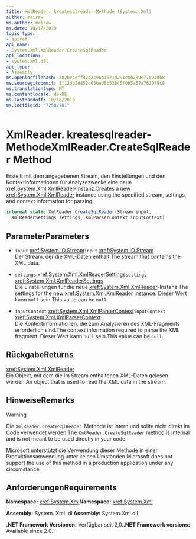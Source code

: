 ```yaml
---
title: XmlReader. kreatesqlreader-Methode (System. Xml)
author: mairaw
ms.author: mairaw
ms.date: 10/17/2019
topic_type:
- apiref
api_name:
- System.Xml.XmlReader.CreateSqlReader
api_location:
- system.xml.dll
api_type:
- Assembly
ms.openlocfilehash: 302be4eff32d2c96a1571d291e0b289e77694db8
ms.sourcegitcommit: 1f12db2d852d05bed8c53845f0b5a57a762979c8
ms.translationtype: MT
ms.contentlocale: de-DE
ms.lasthandoff: 10/18/2019
ms.locfileid: "72582781"
---
```

# <a name="xmlreadercreatesqlreader-method"></a><span data-ttu-id="ea720-102">XmlReader. kreatesqlreader-Methode</span><span class="sxs-lookup"><span data-stu-id="ea720-102">XmlReader.CreateSqlReader Method</span></span>

<span data-ttu-id="ea720-103">Erstellt mit dem angegebenen Stream, den Einstellungen und den Kontextinformationen für Analysezwecke eine neue <xref:System.Xml.XmlReader>-Instanz.</span><span class="sxs-lookup"><span data-stu-id="ea720-103">Creates a new <xref:System.Xml.XmlReader> instance using the specified stream, settings, and context information for parsing.</span></span>

```csharp
internal static XmlReader CreateSqlReader(Stream input, 
  XmlReaderSettings settings, XmlParserContext inputContext)
```

## <a name="parameters"></a><span data-ttu-id="ea720-104">Parameter</span><span class="sxs-lookup"><span data-stu-id="ea720-104">Parameters</span></span>

- <span data-ttu-id="ea720-105">`input` <xref:System.IO.Stream></span><span class="sxs-lookup"><span data-stu-id="ea720-105">`input` <xref:System.IO.Stream></span></span>  
  <span data-ttu-id="ea720-106">Der Stream, der die XML-Daten enthält.</span><span class="sxs-lookup"><span data-stu-id="ea720-106">The stream that contains the XML data.</span></span>

- <span data-ttu-id="ea720-107">`settings` <xref:System.Xml.XmlReaderSettings></span><span class="sxs-lookup"><span data-stu-id="ea720-107">`settings` <xref:System.Xml.XmlReaderSettings></span></span>  
  <span data-ttu-id="ea720-108">Die Einstellungen für die neue <xref:System.Xml.XmlReader>-Instanz.</span><span class="sxs-lookup"><span data-stu-id="ea720-108">The settings for the new <xref:System.Xml.XmlReader> instance.</span></span> <span data-ttu-id="ea720-109">Dieser Wert kann `null` sein.</span><span class="sxs-lookup"><span data-stu-id="ea720-109">This value can be `null`.</span></span>

- <span data-ttu-id="ea720-110">`inputContext` <xref:System.Xml.XmlParserContext></span><span class="sxs-lookup"><span data-stu-id="ea720-110">`inputContext` <xref:System.Xml.XmlParserContext></span></span>  
  <span data-ttu-id="ea720-111">Die Kontextinformationen, die zum Analysieren des XML-Fragments erforderlich sind.</span><span class="sxs-lookup"><span data-stu-id="ea720-111">The context information required to parse the XML fragment.</span></span> <span data-ttu-id="ea720-112">Dieser Wert kann `null` sein.</span><span class="sxs-lookup"><span data-stu-id="ea720-112">This value can be `null`.</span></span>

## <a name="returns"></a><span data-ttu-id="ea720-113">Rückgabe</span><span class="sxs-lookup"><span data-stu-id="ea720-113">Returns</span></span>

<xref:System.Xml.XmlReader>  
<span data-ttu-id="ea720-114">Ein Objekt, mit dem die im Stream enthaltenen XML-Daten gelesen werden.</span><span class="sxs-lookup"><span data-stu-id="ea720-114">An object that is used to read the XML data in the stream.</span></span>

## <a name="remarks"></a><span data-ttu-id="ea720-115">Hinweise</span><span class="sxs-lookup"><span data-stu-id="ea720-115">Remarks</span></span>

> [!WARNING]
> <span data-ttu-id="ea720-116">Die `XmlReader.CreateSqlReader`-Methode ist intern und sollte nicht direkt im Code verwendet werden.</span><span class="sxs-lookup"><span data-stu-id="ea720-116">The `XmlReader.CreateSqlReader` method is internal and is not meant to be used directly in your code.</span></span>
>
> <span data-ttu-id="ea720-117">Microsoft unterstützt die Verwendung dieser Methode in einer Produktionsanwendung unter keinen Umständen.</span><span class="sxs-lookup"><span data-stu-id="ea720-117">Microsoft does not support the use of this method in a production application under any circumstance.</span></span>

## <a name="requirements"></a><span data-ttu-id="ea720-118">Anforderungen</span><span class="sxs-lookup"><span data-stu-id="ea720-118">Requirements</span></span>

<span data-ttu-id="ea720-119">**Namespace:** <xref:System.Xml></span><span class="sxs-lookup"><span data-stu-id="ea720-119">**Namespace:** <xref:System.Xml></span></span>

<span data-ttu-id="ea720-120">**Assembly:** System. Xml. dll</span><span class="sxs-lookup"><span data-stu-id="ea720-120">**Assembly:** System.Xml.dll</span></span>

<span data-ttu-id="ea720-121">**.NET Framework Versionen:** Verfügbar seit 2,0.</span><span class="sxs-lookup"><span data-stu-id="ea720-121">**.NET Framework versions:** Available since 2.0.</span></span>
